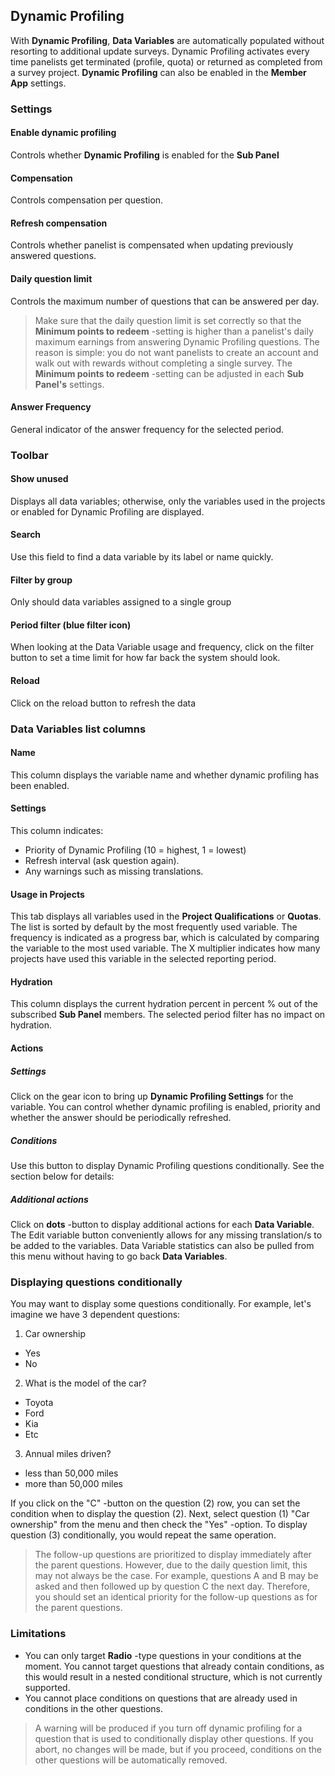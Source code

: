 ## Dynamic Profiling

With **Dynamic Profiling**, **Data Variables** are automatically populated without resorting to additional update surveys. Dynamic Profiling activates every time panelists get terminated (profile, quota) or returned as completed from a survey project. **Dynamic Profiling** can also be enabled in the **Member App** settings.

### Settings

#### Enable dynamic profiling
Controls whether **Dynamic Profiling** is enabled for the **Sub Panel**

#### Compensation
Controls compensation per question.

#### Refresh compensation
Controls whether panelist is compensated when updating previously answered questions.

#### Daily question limit
Controls the maximum number of questions that can be answered per day.

> Make sure that the daily question limit is set correctly so that the **Minimum points to redeem** -setting is higher than a panelist's daily maximum earnings from answering Dynamic Profiling questions. The reason is simple: you do not want panelists to create an account and walk out with rewards without completing a single survey. The **Minimum points to redeem** -setting can be adjusted in each **Sub Panel's** settings.

#### Answer Frequency
General indicator of the answer frequency for the selected period.

### Toolbar

#### Show unused
Displays all data variables; otherwise, only the variables used in the projects or enabled for Dynamic Profiling are displayed. 

#### Search
Use this field to find a data variable by its label or name quickly.

#### Filter by group
Only should data variables assigned to a single group

#### Period filter (blue filter icon)
When looking at the Data Variable usage and frequency, click on the filter button to set a time limit for how far back the system should look.

#### Reload
Click on the reload button to refresh the data

### Data Variables list columns

#### Name
This column displays the variable name and whether dynamic profiling has been enabled.

#### Settings
This column indicates:
- Priority of Dynamic Profiling (10 = highest, 1 = lowest)
- Refresh interval (ask question again).
- Any warnings such as missing translations.

#### Usage in Projects
This tab displays all variables used in the **Project Qualifications** or **Quotas**. The list is sorted by default by the most frequently used variable. The frequency is indicated as a progress bar, which is calculated by comparing the variable to the most used variable. The X multiplier indicates how many projects have used this variable in the selected reporting period.

#### Hydration
This column displays the current hydration percent in percent % out of the subscribed **Sub Panel** members. The selected period filter has no impact on hydration.

#### Actions

##### Settings
Click on the gear icon to bring up **Dynamic Profiling Settings** for the variable. You can control whether dynamic profiling is enabled, priority and whether the answer should be periodically refreshed.

##### Conditions
Use this button to display Dynamic Profiling questions conditionally. See the section below for details:

##### Additional actions
Click on **dots** -button to display additional actions for each **Data Variable**. The Edit variable button conveniently allows for any missing translation/s to be added to the variables. Data Variable statistics can also be pulled from this menu without having to go back **Data Variables**.

### Displaying questions conditionally
You may want to display some questions conditionally. For example, let's imagine we have 3 dependent questions:

1) Car ownership
- Yes
- No

2) What is the model of the car?
- Toyota
- Ford
- Kia
- Etc

3) Annual miles driven?
- less than 50,000 miles
- more than 50,000 miles

If you click on the "C" -button on the question (2) row, you can set the condition when to display the question (2). Next, select question (1) "Car ownership" from the menu and then check the "Yes" -option. To display question (3) conditionally, you would repeat the same operation.

> The follow-up questions are prioritized to display immediately after the parent questions. However, due to the daily question limit, this may not always be the case. For example, questions A and B may be asked and then followed up by question C the next day. Therefore, you should set an identical priority for the follow-up questions as for the parent questions.

### Limitations
- You can only target **Radio** -type questions in your conditions at the moment.
You cannot target questions that already contain conditions, as this would result in a nested conditional structure, which is not currently supported.
- You cannot place conditions on questions that are already used in conditions in the other questions.

> A warning will be produced if you turn off dynamic profiling for a question that is used to conditionally display other questions. If you abort, no changes will be made, but if you proceed, conditions on the other questions will be automatically removed.
